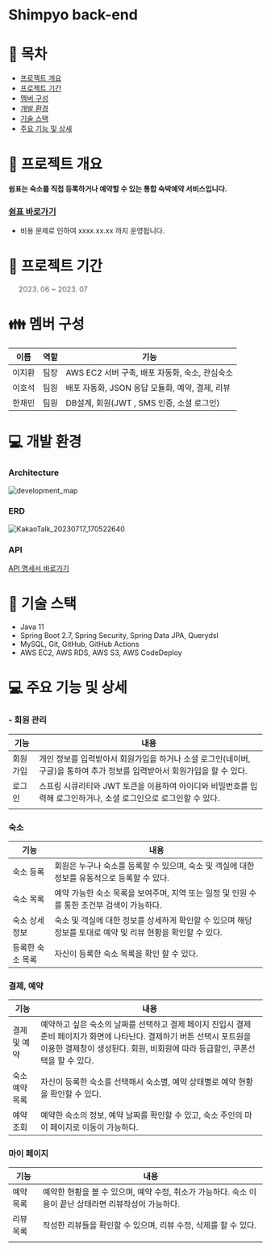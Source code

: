 # Shimpyo back-end
# 📑 목차

- [프로젝트 개요](#-프로젝트-개요)
- [프로젝트 기간](#-프로젝트-기간)
- [멤버 구성](#-멤버-구성)
- [개발 환경](#-개발-환경)
- [기술 스택](#-기술-스택)
- [주요 기능 및 상세](#-주요-기능-및-상세)

# 👋 프로젝트 개요
#### 쉼표는 숙소를 직접 등록하거나 예약할 수 있는 통합 숙박예약 서비스입니다.
### [쉼표 바로가기](http://shimpyo.o-r.kr/)
* 비용 문제로 인하여 xxxx.xx.xx 까지 운영됩니다.

# 📅 프로젝트 기간
> 2023. 06 ~ 2023. 07

# 👪 멤버 구성
| 이름  | 역할 | 기능                              |
|-----|----|---------------------------------|
| 이지환 | 팀장 | AWS EC2 서버 구축, 배포 자동화, 숙소, 관심숙소 |
| 이호석 | 팀원 | 배포 자동화, JSON 응답 모듈화, 예약, 결제, 리뷰 |
| 한재민 | 팀원 | DB설계, 회원(JWT , SMS 인증, 소셜 로그인)  |

# 💻 개발 환경
### Architecture
![development_map](https://github.com/Project-Shimpyo/backend/assets/119032680/89dc4c0b-9515-43ee-9250-b0a2c1c2c77c)
### ERD
![KakaoTalk_20230717_170522640](https://github.com/Project-Shimpyo/backend/assets/47111722/610b6480-d23d-496b-9564-8a1a0d3ab376)
### API
[API 명세서 바로가기](https://docs.google.com/spreadsheets/d/1lcUy45KENA28HkA6w2CRJwkndWbBS591vnjQbwSXX9s/edit?usp=sharing)

# 🔧 기술 스택
- Java 11
- Spring Boot 2.7, Spring Security, Spring Data JPA, Querydsl
- MySQL, Git, GitHub, GitHub Actions
- AWS EC2, AWS RDS, AWS S3, AWS CodeDeploy

# 💻 주요 기능 및 상세
### - 회원 관리

| 기능   | 내용                                                                     |
|------|------------------------------------------------------------------------|
| 회원가입 | 개인 정보를 입력받아서 회원가입을 하거나 소셜 로그인(네이버, 구글)을 통하여 추가 정보를 입력받아서 회원가입을 할 수 있다. |
| 로그인  | 스프링 시큐리티와 JWT 토큰을 이용하여 아이디와 비밀번호를 입력해 로그인하거나, 소셜 로그인으로 로그인할 수 있다.      |
|      |                                                                        | 

### 숙소

| 기능        | 내용                                                              |
|-----------|-----------------------------------------------------------------|
| 숙소 등록     | 회원은 누구나 숙소를 등록할 수 있으며, 숙소 및 객실에 대한 정보를 유동적으로 등록할 수 있다.          |
| 숙소 목록     | 예약 가능한 숙소 목록을 보여주며, 지역 또는 일정 및 인원 수를 통한 조건부 검색이 가능하다.           |
| 숙소 상세 정보  | 숙소 및 객실에 대한 정보를 상세하게 확인할 수 있으며 해당 정보를 토대로 예약 및 리뷰 현황을 확인할 수 있다. |
| 등록한 숙소 목록 | 자신이 등록한 숙소 목록을 확인 할 수 있다.                                       |

### 결제, 예약

| 기능    | 내용                                                                                                                   |
|-------|----------------------------------------------------------------------------------------------------------------------|
| 결제 및 예약 | 예약하고 싶은 숙소의 날짜를 선택하고 결제 페이지 진입시 결제 준비 페이지가 화면에 나타난다. 결제하기 버튼 선택시 포트원을 이용한 결제창이 생성된다. 회원, 비회원에 따라 등급할인, 쿠폰선택을 할 수 있다. |
| 숙소 예약 목록 | 자신이 등록한 숙소를 선택해서 숙소별, 예약 상태별로 예약 현황을 확인할 수 있다.                                                                       |
| 예약 조회 | 예약한 숙소의 정보, 예약 날짜를 확인할 수 있고, 숙소 주인의 마이 페이지로 이동이 가능하다.                                                                |

### 마이 페이지

| 기능    | 내용                                                           |
|-------|--------------------------------------------------------------|
| 예약 목록 | 예약한 현황을 볼 수 있으며, 예약 수정, 취소가 가능하다. 숙소 이용이 끝난 상태라면 리뷰작성이 가능하다. |
| 리뷰 목록 | 작성한 리뷰들을 확인할 수 있으며, 리뷰 수정, 삭제를 할 수 있다.                       |
|  |                                               |
